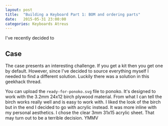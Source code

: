 ```yaml
---
layout: post
title:  "Building a Keyboard Part 1: BOM and ordering parts"
date:   2015-05-31 23:00:00
categories: Keyboards Atreus
---
```


I've recently decided to

## Case

The case presents an interesting challenge.  If you get a kit then you get one
by default.  However, since I've decided to source everything myself I needed
to find a different solution.  Luckily there was a solution in this geekhack
thread.

You can upload the `ready-for-ponoko.svg` file to ponoko.  It's designed to
work with the 3.2mm 24x12 birch plywood material.  From what I can tell the
birch works really well and is easy to work with.  I liked the look of the
birch but in the end I decided to go with acrylic instead.  It was more inline
with my personal aesthetics.  I chose the clear 3mm 31x15 acrylic sheet.  That
may turn out to be a terrible decision.  YMMV

